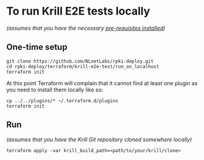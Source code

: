 # To run Krill E2E tests locally

_(assumes that you have the necessary [pre-requisites installed](https://github.com/NLnetLabs/rpki-deploy/tree/master/terraform/krill-e2e-test#requirements))_

## One-time setup

```
git clone https://github.com/NLnetLabs/rpki-deploy.git
cd rpki-deploy/terraform/krill-e2e-test/run_on_localhost
terraform init
```

At this point Terraform will complain that it cannot find at least one plugin as you need to install them locally like so:

```
cp ../../plugins/* ~/.terraform.d/plugins
terraform init
```

## Run

_(assumes that you have the Krill Git repository cloned somewhere locally)_

```
terraform apply -var krill_build_path=<path/to/your/krill/clone>
```
